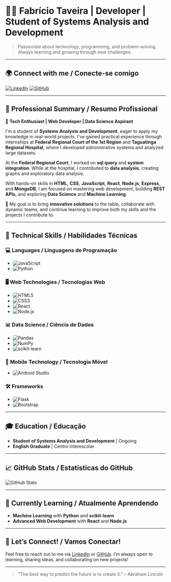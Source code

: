 # 👨‍💻 **Fabrício Taveira** | Developer | Student of Systems Analysis and Development

> Passionate about technology, programming, and problem-solving. Always learning and growing through new challenges.

---

## 🌍 **Connect with me / Conecte-se comigo**

[![LinkedIn](https://img.shields.io/badge/linkedin-%230077B5.svg?style=for-the-badge&logo=linkedin&logoColor=white)](https://www.linkedin.com/in/fabr%C3%ADcio-taveira-309059211/)
[![GitHub](https://img.shields.io/badge/github-%23121011.svg?style=for-the-badge&logo=github&logoColor=white)](https://github.com/fabriciotaveira1)

---

## 💼 **Professional Summary / Resumo Profissional**

🎯 **Tech Enthusiast | Web Developer | Data Science Aspirant**

I'm a student of **Systems Analysis and Development**, eager to apply my knowledge in real-world projects. I've gained practical experience through internships at **Federal Regional Court of the 1st Region** and **Taguatinga Regional Hospital**, where I developed administrative systems and analyzed large datasets.

At the **Federal Regional Court**, I worked on **sql query** and **system integration**. While at the hospital, I contributed to **data analysis**, creating graphs and exploratory data analysis.

With hands-on skills in **HTML**, **CSS**, **JavaScript**, **React**, **Node.js**, **Express**, and **MongoDB**, I am focused on mastering web development, building **REST APIs**, and exploring **Data Science** and **Machine Learning**.

🔑 My goal is to bring **innovative solutions** to the table, collaborate with dynamic teams, and continue learning to improve both my skills and the projects I contribute to.

---

## 🔧 **Technical Skills / Habilidades Técnicas**

### 💻 **Languages / Linguagens de Programação**
- ![JavaScript](https://img.shields.io/badge/JavaScript-000?style=for-the-badge&logo=javascript)
- ![Python](https://img.shields.io/badge/Python-3670A0?style=for-the-badge&logo=python&logoColor=ffdd54)

### 🖥️ **Web Technologies / Tecnologias Web**
- ![HTML5](https://img.shields.io/badge/HTML5-000?style=for-the-badge&logo=html5)
- ![CSS3](https://img.shields.io/badge/CSS3-000?style=for-the-badge&logo=css3&logoColor=264CE4)
- ![React](https://img.shields.io/badge/React-%2320232a.svg?style=for-the-badge&logo=react&logoColor=%2361DAFB)
- ![Node.js](https://img.shields.io/badge/Node.js-3C873A?style=for-the-badge&logo=node.js&logoColor=white)

### 📊 **Data Science / Ciência de Dados**
- ![Pandas](https://img.shields.io/badge/Pandas-%23150458.svg?style=for-the-badge&logo=pandas&logoColor=white)
- ![NumPy](https://img.shields.io/badge/NumPy-%23013243.svg?style=for-the-badge&logo=numpy&logoColor=white)
- ![scikit-learn](https://img.shields.io/badge/scikit--learn-%23F7931E.svg?style=for-the-badge&logo=scikit-learn&logoColor=white)

### 📱 **Mobile Technology / Tecnologia Móvel**
- ![Android Studio](https://img.shields.io/badge/Android_Studio-346ac1?style=for-the-badge&logo=android%20studio&logoColor=white)

### 🛠️ **Frameworks**
- ![Flask](https://img.shields.io/badge/Flask-%23000.svg?style=for-the-badge&logo=flask&logoColor=white)
- ![Bootstrap](https://img.shields.io/badge/Bootstrap-%238511FA.svg?style=for-the-badge&logo=bootstrap&logoColor=white)

---

## 🎓 **Education / Educação**
- **Student of Systems Analysis and Development** | Ongoing
- **English Graduate** | Centro Interescolar

---

## 📈 **GitHub Stats / Estatísticas do GitHub**

![GitHub Stats](https://github-readme-stats.vercel.app/api?username=fabriciotaveira1&theme=transparent&bg_color=000&border_color=FFF&show_icons=true&icon_color=30A3DC&title_color=FFF&text_color=5F9EA0)

---

## 🌱 **Currently Learning / Atualmente Aprendendo**
- **Machine Learning** with **Python** and **scikit-learn**
- **Advanced Web Development** with **React** and **Node.js**

---

## 💬 **Let’s Connect! / Vamos Conectar!**

Feel free to reach out to me via [LinkedIn](https://www.linkedin.com/in/fabr%C3%ADcio-taveira-309059211/) or [GitHub](https://github.com/fabriciotaveira1). I’m always open to learning, sharing ideas, and collaborating on new projects!

---

> "The best way to predict the future is to create it." – Abraham Lincoln
